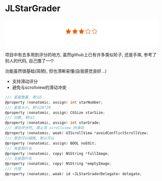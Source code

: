 # JLStarGrader
![示例图片](https://github.com/DjangoGG/JLStarGrader/raw/master/Resource/preview.png)

项目中有去多用到评分的地方, 虽然github上已有许多类似轮子, 还是手痒, 参考了别人的代码, 自己撸了一个

功能虽然很基础(简陋), 但也清晰易懂(自我感觉良好...)

* 支持滑动评分
* 避免与scrollview的滑动冲突

```Objective-C
/// 星星数量, 默认5
@property (nonatomic, assign) int starNumber;
/// 星星大小, 默认20*20
@property (nonatomic, assign) CGSize starSize;
/// 分数, 默认1
@property (nonatomic, assign) int starGrade;
/// 滑动评分时, 禁止该 scrollview 的滑动
@property (nonatomic, weak) UIScrollView *avoidConflictScrollView;
/// 是否可以编辑, 默认可以
@property (nonatomic, assign) BOOL noEdit;
/// 有星图片名
@property (nonatomic, copy) NSString *fullImage;
/// 无星图片名
@property (nonatomic, copy) NSString *emptyImage;
/// 代理
@property (nonatomic, weak) id <JLStarGraderDelegate> delegate;
```
